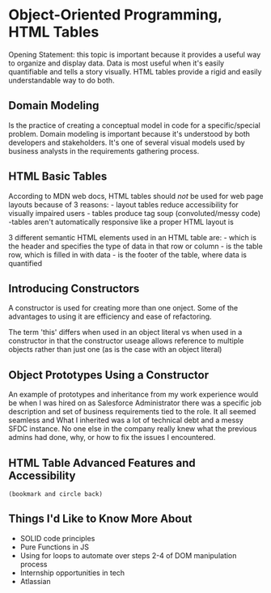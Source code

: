 # Object-Oriented Programming, HTML Tables 

Opening Statement: this topic is important because it provides a useful way to organize and display data. Data is most useful when it's easily quantifiable and tells a story visually. HTML tables provide a rigid and easily understandable way to do both.


## Domain Modeling

 Is the practice of creating a conceptual model in code for a specific/special problem. Domain modeling is important because it's understood by both developers and stakeholders. It's one of several visual models used by business analysts in the requirements gathering process. 


## HTML Basic Tables

According to MDN web docs, HTML tables should *not* be used for web page layouts because of 3 reasons:
    - layout tables reduce accessibility for visually impaired users
    - tables produce tag soup (convoluted/messy code)
    -tables aren't automatically responsive like a proper HTML layout is

3 different semantic HTML elements used in an HTML table are:
    - <th> which is the header and specifies the type of data in that row or column
    - <tr> is the table row, which is filled in with data
    - <tfoot> is the footer of the table, where data is quantified



## Introducing Constructors

A constructor is used for creating more than one onject. Some of the advantages to using it are efficiency and ease of refactoring.

The term 'this' differs when used in an object literal vs when used in a constructor in that the constructor useage allows reference to multiple objects rather than just one (as is the case with an object literal)


## Object Prototypes Using a Constructor

An example of prototypes and inheritance from my work experience would be when I was hired on as Salesforce Administrator there was a specific job description and set of business requirements tied to the role. It all seemed seamless and What I inherited was a lot of technical debt and a messy SFDC instance. No one else in the company really knew what the previous admins had done, why, or how to fix the issues I encountered.

## HTML Table Advanced Features and Accessibility
    (bookmark and circle back)


## Things I'd Like to Know More About

- SOLID code principles
- Pure Functions in JS
- Using for loops to automate over steps 2-4 of DOM manipulation process
- Internship opportunities in tech 
- Atlassian 
